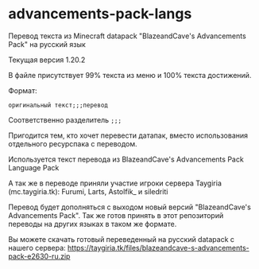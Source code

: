 # advancements-pack-langs
Перевод текста из Minecraft datapack "BlazeandCave's Advancements Pack" на русский язык

Текущая версия 1.20.2

В файле присутствует 99% текста из меню и 100% текста достижений.

Формат:

`оригинальный текст;;;перевод`

Соответственно разделитель `;;;`

Пригодится тем, кто хочет перевести датапак, вместо использования отдельного ресурспака с переводом.

Используется текст перевода из BlazeandCave's Advancements Pack Language Pack

А так же в переводе приняли участие игроки сервера Taygiria (mc.taygiria.tk): Furumi, Larts, Astolfik_ и siledriti

Перевод будет дополняться с выходом новый версий "BlazeandCave's Advancements Pack". Так же готов принять в этот репозиторий переводы на других языках в таком же формате.

Вы можете скачать готовый переведенный на русский datapack с нашего сервера: https://taygiria.tk/files/blazeandcave-s-advancements-pack-e2630-ru.zip
